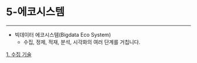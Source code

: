 # 5-에코시스템

---

- 빅데이터 에코시스템(Bigdata Eco System)
    - 수집, 정제, 적재, 분석, 시각화의 여러 단계를 거칩니다.
    

[1. 수집 기술](./5-%EC%97%90%EC%BD%94%EC%8B%9C%EC%8A%A4%ED%85%9C/1%20%EC%88%98%EC%A7%91%20%EA%B8%B0%EC%88%A0.md)